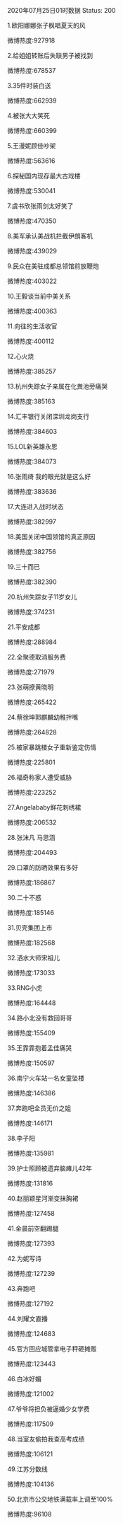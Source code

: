 2020年07月25日01时数据
Status: 200

1.欧阳娜娜张子枫唱夏天的风

微博热度:927918

2.给姐姐转账后失联男子被找到

微博热度:678537

3.35件时装白送

微博热度:662939

4.被张大大笑死

微博热度:660399

5.王漫妮顾佳吵架

微博热度:563616

6.探秘国内现存最大古戏楼

微博热度:530041

7.虞书欣张雨剑太好笑了

微博热度:470350

8.美军承认美战机拦截伊朗客机

微博热度:439029

9.民众在美驻成都总领馆前放鞭炮

微博热度:403022

10.王毅谈当前中美关系

微博热度:400363

11.向往的生活收官

微博热度:400112

12.心火烧

微博热度:385257

13.杭州失踪女子亲属在化粪池旁痛哭

微博热度:385163

14.汇丰银行关闭深圳龙岗支行

微博热度:384603

15.LOL新英雄永恩

微博热度:384073

16.张雨绮 我的眼光就是这么好

微博热度:383636

17.大连进入战时状态

微博热度:382997

18.美国关闭中国领馆的真正原因

微博热度:382756

19.三十而已

微博热度:382390

20.杭州失踪女子11岁女儿

微博热度:374231

21.平安成都

微博热度:288984

22.全聚德取消服务费

微博热度:271979

23.张萌撩黄晓明

微博热度:265422

24.蔡徐坤郭麒麟幼稚拌嘴

微博热度:264828

25.被家暴跳楼女子重新鉴定伤情

微博热度:225801

26.福奇称家人遭受威胁

微博热度:223252

27.Angelababy鲜花刺绣裙

微博热度:206532

28.张沫凡 马思涵

微博热度:204493

29.口罩的防晒效果有多好

微博热度:186867

30.二十不惑

微博热度:185146

31.贝壳集团上市

微博热度:182568

32.洒水大师宋祖儿

微博热度:173033

33.RNG小虎

微博热度:164448

34.路小北没有救回哥哥

微博热度:155409

35.王霏霏抱着孟佳痛哭

微博热度:150597

36.南宁火车站一名女童坠楼

微博热度:146386

37.奔跑吧全员无价之姐

微博热度:146171

38.李子阳

微博热度:135981

39.护士照顾被遗弃脑瘫儿42年

微博热度:131816

40.赵丽颖星河渐变抹胸裙

微博热度:127458

41.金晨前空翻踢腿

微博热度:127393

42.为妮写诗

微博热度:127239

43.奔跑吧

微博热度:127192

44.刘耀文直播

微博热度:124683

45.官方回应城管拿电子秤砸摊贩

微博热度:123443

46.白冰好媚

微博热度:121002

47.爷爷将担负被逼婚少女学费

微博热度:117509

48.当室友偷拍我查高考成绩

微博热度:106121

49.江苏分数线

微博热度:104136

50.北京市公交地铁满载率上调至100%

微博热度:96108

